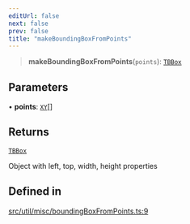 ```yaml
---
editUrl: false
next: false
prev: false
title: "makeBoundingBoxFromPoints"
---
```


> **makeBoundingBoxFromPoints**(`points`): [`TBBox`](/api/type-aliases/tbbox/)

## Parameters

• **points**: [`XY`](/api/interfaces/xy/)[]

## Returns

[`TBBox`](/api/type-aliases/tbbox/)

Object with left, top, width, height properties

## Defined in

[src/util/misc/boundingBoxFromPoints.ts:9](https://github.com/fabricjs/fabric.js/blob/a0b4adf41e0a1fd81824114cedd4c32bfb8cac25/src/util/misc/boundingBoxFromPoints.ts#L9)
